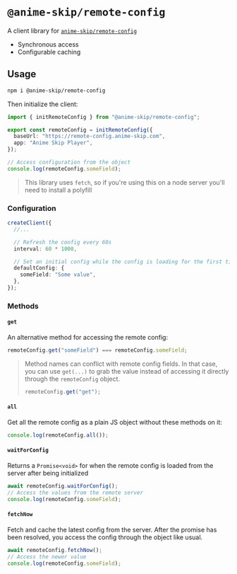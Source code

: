 # `@anime-skip/remote-config`

A client library for [`anime-skip/remote-config`](https://github.com/anime-skip/remote-config)

- Synchronous access
- Configurable caching

## Usage

```bash
npm i @anime-skip/remote-config
```

Then initialize the client:

```ts
import { initRemoteConfig } from "@anime-skip/remote-config";

export const remoteConfig = initRemoteConfig({
  baseUrl: "https://remote-config.anime-skip.com",
  app: "Anime Skip Player",
});

// Access configuration from the object
console.log(remoteConfig.someField);
```

> This library uses `fetch`, so if you're using this on a node server you'll need to install a polyfill

### Configuration

```ts
createClient({
  //...

  // Refresh the config every 60s
  interval: 60 * 1000,

  // Set an initial config while the config is loading for the first time
  defaultConfig: {
    someField: "Some value",
  },
});
```

### Methods

#### `get`

An alternative method for accessing the remote config:

```ts
remoteConfig.get("someField") === remoteConfig.someField;
```

> Method names can conflict with remote config fields. In that case, you can use `get(...)` to grab the value instead of accessing it directly through the `remoteConfig` object.
>
> ```ts
> remoteConfig.get("get");
> ```

#### `all`

Get all the remote config as a plain JS object without these methods on it:

```ts
console.log(remoteConfig.all());
```

#### `waitForConfig`

Returns a `Promise<void>` for when the remote config is loaded from the server after being initialized

```ts
await remoteConfig.waitForConfig();
// Access the values from the remote server
console.log(remoteConfig.someField);
```

#### `fetchNow`

Fetch and cache the latest config from the server. After the promise has been resolved, you access the config through the object like usual.

```ts
await remoteConfig.fetchNow();
// Access the newer value
console.log(remoteConfig.someField);
```
